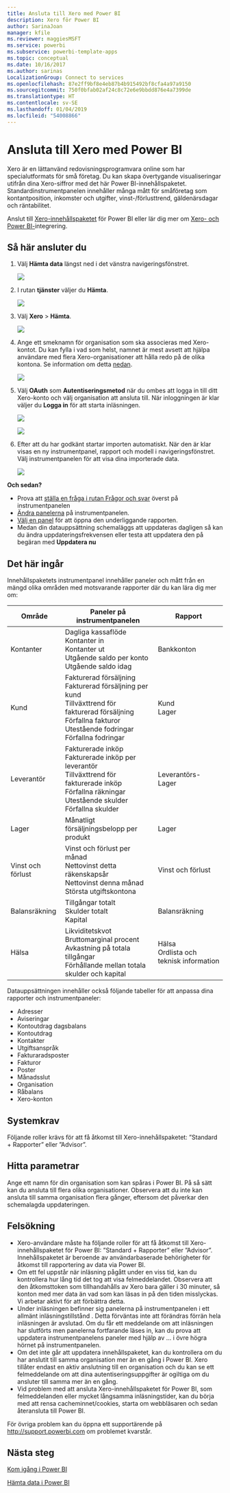 ```yaml
---
title: Ansluta till Xero med Power BI
description: Xero för Power BI
author: SarinaJoan
manager: kfile
ms.reviewer: maggiesMSFT
ms.service: powerbi
ms.subservice: powerbi-template-apps
ms.topic: conceptual
ms.date: 10/16/2017
ms.author: sarinas
LocalizationGroup: Connect to services
ms.openlocfilehash: 87e2ff9bf8e4eb87b4b915492bf8cfa4a97a9150
ms.sourcegitcommit: 750f0bfab02af24c8c72e6e9bbdd876e4a7399de
ms.translationtype: HT
ms.contentlocale: sv-SE
ms.lasthandoff: 01/04/2019
ms.locfileid: "54008866"
---
```

# <a name="connect-to-xero-with-power-bi"></a>Ansluta till Xero med Power BI
Xero är en lättanvänd redovisningsprogramvara online som har specialutformats för små företag. Du kan skapa övertygande visualiseringar utifrån dina Xero-siffror med det här Power BI-innehållspaketet. Standardinstrumentpanelen innehåller många mått för småföretag som kontantposition, inkomster och utgifter, vinst-/förlusttrend, gäldenärsdagar och räntabilitet.

Anslut till [Xero-innehållspaketet](https://app.powerbi.com/getdata/services/xero) för Power BI eller lär dig mer om [Xero- och Power BI-](https://help.xero.com/Power-BI)integrering.

## <a name="how-to-connect"></a>Så här ansluter du
1. Välj **Hämta data** längst ned i det vänstra navigeringsfönstret.
   
   ![](media/service-connect-to-xero/getdata.png)
2. I rutan **tjänster** väljer du **Hämta**.
   
   ![](media/service-connect-to-xero/services.png)
3. Välj **Xero** \> **Hämta**.
   
   ![](media/service-connect-to-xero/connect.png)
4. Ange ett smeknamn för organisation som ska associeras med Xero-kontot. Du kan fylla i vad som helst, namnet är mest avsett att hjälpa användare med flera Xero-organisationer att hålla redo på de olika kontona. Se information om detta [nedan](#FindingParams).
   
   ![](media/service-connect-to-xero/params.png)
5. Välj **OAuth** som **Autentiseringsmetod** när du ombes att logga in till ditt Xero-konto och välj organisation att ansluta till. När inloggningen är klar väljer du **Logga in** för att starta inläsningen.
   
    ![](media/service-connect-to-xero/creds.png)
   
    ![](media/service-connect-to-xero/creds2.png)
6. Efter att du har godkänt startar importen automatiskt. När den är klar visas en ny instrumentpanel, rapport och modell i navigeringsfönstret. Välj instrumentpanelen för att visa dina importerade data.
   
     ![](media/service-connect-to-xero/dashboard.png)

**Och sedan?**

* Prova att [ställa en fråga i rutan Frågor och svar](consumer/end-user-q-and-a.md) överst på instrumentpanelen
* [Ändra panelerna](service-dashboard-edit-tile.md) på instrumentpanelen.
* [Välj en panel](consumer/end-user-tiles.md) för att öppna den underliggande rapporten.
* Medan din datauppsättning schemaläggs att uppdateras dagligen så kan du ändra uppdateringsfrekvensen eller testa att uppdatera den på begäran med **Uppdatera nu**

## <a name="whats-included"></a>Det här ingår
Innehållspaketets instrumentpanel innehåller paneler och mått från en mängd olika områden med motsvarande rapporter där du kan lära dig mer om:  

| Område | Paneler på instrumentpanelen | Rapport |
| --- | --- | --- |
| Kontanter |Dagliga kassaflöde <br>Kontanter in <br>Kontanter ut <br>Utgående saldo per konto <br>Utgående saldo idag |Bankkonton |
| Kund |Fakturerad försäljning <br>Fakturerad försäljning per kund <br>Tillväxttrend för fakturerad försäljning <br>Förfallna fakturor <br>Utestående fodringar <br>Förfallna fodringar |Kund <br>Lager |
| Leverantör |Fakturerade inköp <br>Fakturerade inköp per leverantör <br>Tillväxttrend för fakturerade inköp <br> Förfallna räkningar <br>Utestående skulder <br>Förfallna skulder |Leverantörs- <br>Lager |
| Lager |Månatligt försäljningsbelopp per produkt |Lager |
| Vinst och förlust |Vinst och förlust per månad <br>Nettovinst detta räkenskapsår <br>Nettovinst denna månad <br>Största utgiftskontona |Vinst och förlust |
| Balansräkning |Tillgångar totalt <br>Skulder totalt <br>Kapital |Balansräkning |
| Hälsa |Likviditetskvot <br>Bruttomarginal procent <br> Avkastning på totala tillgångar <br>Förhållande mellan totala skulder och kapital |Hälsa <br>Ordlista och teknisk information |

Datauppsättningen innehåller också följande tabeller för att anpassa dina rapporter och instrumentpaneler:  

* Adresser  
* Aviseringar  
* Kontoutdrag dagsbalans  
* Kontoutdrag  
* Kontakter  
* Utgiftsanspråk  
* Fakturaradsposter  
* Fakturor  
* Poster  
* Månadsslut  
* Organisation  
* Råbalans  
* Xero-konton

## <a name="system-requirements"></a>Systemkrav
Följande roller krävs för att få åtkomst till Xero-innehållspaketet: ”Standard + Rapporter” eller ”Advisor”.

<a name="FindingParams"></a>

## <a name="finding-parameters"></a>Hitta parametrar
Ange ett namn för din organisation som kan spåras i Power BI. På så sätt kan du ansluta till flera olika organisationer. Observera att du inte kan ansluta till samma organisation flera gånger, eftersom det påverkar den schemalagda uppdateringen.   

## <a name="troubleshooting"></a>Felsökning
* Xero-användare måste ha följande roller för att få åtkomst till Xero-innehållspaketet för Power BI: ”Standard + Rapporter” eller ”Advisor”. Innehållspaketet är beroende av användarbaserade behörigheter för åtkomst till rapportering av data via Power BI.  
* Om ett fel uppstår när inläsning pågått under en viss tid, kan du kontrollera hur lång tid det tog att visa felmeddelandet. Observera att den åtkomsttoken som tillhandahålls av Xero bara gäller i 30 minuter, så konton med mer data än vad som kan läsas in på den tiden misslyckas. Vi arbetar aktivt för att förbättra detta.
* Under inläsningen befinner sig panelerna på instrumentpanelen i ett allmänt inläsningstillstånd . Detta förväntas inte att förändras förrän hela inläsningen är avslutad. Om du får ett meddelande om att inläsningen har slutförts men panelerna fortfarande läses in, kan du prova att uppdatera instrumentpanelens paneler med hjälp av ... i övre högra hörnet på instrumentpanelen.
* Om det inte går att uppdatera innehållspaketet, kan du kontrollera om du har anslutit till samma organisation mer än en gång i Power BI. Xero tillåter endast en aktiv anslutning till en organisation och du kan se ett felmeddelande om att dina autentiseringsuppgifter är ogiltiga om du ansluter till samma mer än en gång.  
* Vid problem med att ansluta Xero-innehållspaketet för Power BI, som felmeddelanden eller mycket långsamma inläsningstider, kan du börja med att rensa cacheminnet/cookies, starta om webbläsaren och sedan återansluta till Power BI.  

För övriga problem kan du öppna ett supportärende på http://support.powerbi.com om problemet kvarstår.

## <a name="next-steps"></a>Nästa steg
[Kom igång i Power BI](service-get-started.md)

[Hämta data i Power BI](service-get-data.md)

